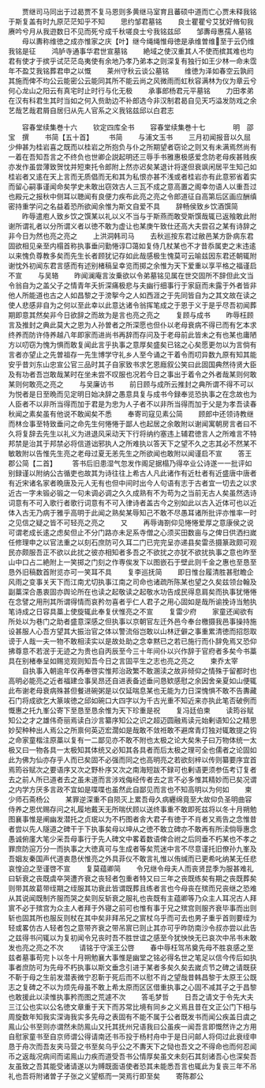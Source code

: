 <!-- { "loadSidebar": true } -->
　　贾继司马同出于过曷贾不复马恩则多黄继马室育且蕃硕中道而亡心贾未释我铭于斯复盖有时九原茫茫知乎不知
　　思约邹君墓铭
　　良士瞿瞿兮艾犹好脩旬我赓吟兮月从我逰数日不见而死兮成千秋嗟良士兮我铭兹邱
　　邹夀母惠孺人墓铭
　　母以夀称维徳之成亦惟家之庆【叶】继今绳绳惟母徳是承维曽维至于云仍维我铭是征
　　鸿胪寺通事华君世宣墓铭
　　絶域之使汉重其人不使而摈其难也均君有使才于摈乎试茫茫岛夷使有余地乃孝乃弟本之则深复有独行如王少林一命未霑年不盈艾我铭葬君申之以慨
　　莱州守秋云谈公墓铭
　　维徳为泽如春空云孰阏其施而俾不均公云能密公云能同其所不能云尚之风微雨而虹秋容满林为仪为章云兮何心龙山之阳云有真宅时止时行与化无极
　　承事郎杨君元平墓铭
　　力田孝弟在汉有科君生其时当如之何入赀助边不补郎选今非汉制君曷自见天巧溢发防戏之余艺哉艺哉君屑自居归从先人官系之义我铭兹邱以白君志















　　容春堂续集巻十六
　　钦定四库全书
　　容春堂续集巻十七　　　　明　邵宝　撰
　　书简【五十首】
　　书简
　　与浦文玉书
　　三月初闻报音以久屈少伸甚为桂岩喜之既而以桂岩之所抱负与仆之所期望者窃论之则又有未满焉然尚有一着在吾知吾言之不终负也世卿企説起明还三辱手书雅惠极感爱念防老母疾甚贱疾亦发作虽尝薄致贺忱并短柬托令郎附上然亦迟矣某退计将遂但衰飒闲居平生知己如桂岩者又逺在天上言而无质倡而无和其为私恨亦甚不浅或者桂岩亦有此意邪省着实而留心嗣事谨闻命矣学史未敢出窃效古人三瓦不成之意高置之阁幸勿语人以重吾过也殿元之报秋中侧耳以聴闻有良便力疾布此亮之亮之令郎道征自高第后区画应酬缜密持重学问之名益着恐所欲闻余惟为斯文自爱不具
　　辞畅侯致乡饮酒馔简
　　昨辱遣庖人致乡饮之馔某以礼以义不当与于斯燕而敢受斯馔哉辄已返飱敢此附谢所谓礼者以分所谓义者以徳不敢为虚让也某庚午致仕还高大夫尝召之某有诗辞之非今日为然也亮之亮之
　　上洪洞韩司马
　　去秋巡按东君过敝邑某方卧病东君固欲相见亲至内榻首称执事垂问勤惓谆□蔼如复侍几杖某也不才昔忝属吏之末违逺以来愧负尊教多矣而先生长者顾犹记存如此哉感极生愧莫可云喻兹因东君还朝辄附谢忱外初闻东君言感而有述别楮稿呈幸览而掷之余惟为天下爱重以享平格之福谨启不宣
　　与吴辂
　　昨闻澜庵言汝乗欲以令弟墓铭见属在世交固所不辞但此文当令翁自为之盖父子之情青年夭折深痛极悲与夫幽行细事行于家庭而未露于外者皆非他人所能道也古之人如昌黎之于滂挐今之人如西涯之于先同皆自为之其文故在读之使人悲感非自为之何以至此幸以此意达诸令翁挥笔成之于恩于义于是乎尽吾初闻葬期即意其然矣非今日欲辞之而故为是言也亮之亮之
　　复顾与成书
　　昨辱枉顾言及推封之典此莫大之恩为人孙曽者之所深愿也但仆以老母衰病不得已而有乞本求终养而防许侍养越八年即家而进尚书再辞而存问及于老母前此皆未之有也某也庸陋方以叨窃为愧为惧而敢复闻此言乎执事之意厚矣盛矣已铭之心矣愿更勿以为言倘有言者亦望止之先曽祖存一先生博学守礼乡人至今诵之干着令而叨异数九原有知其能安乎昔刘东山忠宣公官三品时其子自家致书求乞恩廕叙公笑曰此固国典然待贤大臣及有功者吾岂敢哉某时在坐未尝不叹服也况若今日之事出于着令之外者哉某则何敢某则何敢亮之亮之
　　与吴廉访书
　　前日顾与成所云推封之典所谓不得不可以为悦者是日至晩而见定明日始决辞之愚意具复与成书今録奉览恐执事之在念故也为人臣者不以非所当得而加于君是为忠为人子者不以非所当得而加于父是为孝吾读春秋闻之素矣虽有他说不敢闻矣不悉
　　奉寄司寇见素公简
　　顾郎中还领诗教继而林佥事至特致垂问之命先生何惓惓于鄙人也起居之余敢附以谢闻寓朝房言者曰不久将复辞去先生以礼义为进退风采动天下行将纳约塞违上辅君徳言人之所难言不特邦禁是治其于邦禁必将信道诎邪执人之所难执以答天下之望不久之志其必不然某不敏敢附以告惟先生亮之老母过夏无恙先生之所欲闻也敢附以闻谨启不宣
　　答王郡公简【二首】
　　答书后旧患湿气忽发作阁足据榻乃得卒业公诗遂一一批评如别録谨以附纳公古循吏也故其为诗往往上希古人凡此诸作有近杜者有近盛唐中唐者有近宋诸名家者晩唐及元人无有也但中间时出今人句语有志于古者宜一切去之以求近古一字未锻必锻之一句未调必调之久久成熟有不为苟为之当前无古人矣虽然选诗词意有不可入歌行者歌行词意有不可入律诗者盖古今之别如此以古入近体可也以近体入古无乃病于雅乎高明于此闻之熟矣某辱知己不敢不尽愚耳诸所批评亦惟率一时之见信之疑之皆不可轻亮之亮之
　　又
　　再辱诲劄仰见惓惓爱厚之意康侯之说可谓老成长逺之虑矣但止不分门路亦未足系寺僧之心须买田数亩与之俾日供洒扫嵗任修理申之以官法重之以刻石庶防可久耳二门已完完呈亦递县矣雷丞摄篆政颇可观民亦颇服吾正不欲以此扰之彼亦相知者多吾之不欲扰之亦犹不欲扰执事之意也昨至山中口占二絶附上一笑掷之门刻之作専俟发下以图嵌石于壁此则千金之惠也至恳至恳外旧稿数首附览亦可一笑耳不具
　　复李巡抚简
　　即日惟台履清胜甚慰瞻企风雨之变事关天下而江南尤切执事江南之司命也诸疏所陈某也望之久矣兹领台翰及副藁深合愚衷固亦舆论所在也读之起敬读之起敬水功告成民得息肩矣而执事犹惓惓在念譬之用刑其所谓得情而哀矜勿喜者乎仁人君子之用心固如是哉所谕挽诗当勉执笔诗成之日容具藁上使旋辄此奉复伏惟亮之不宣
　　复雷少府
　　家童还闻欲有所处以为巷门之助者盛意深感之但执事以京朝官左迁外邑今奉台檄摄我邑事操持施设甚服人心吾方望其大振治官之体以警流俗岂敢以山林迂僻之事重累清徳而招怨取谤于人哉一夫一物不敢相渎实以是故处助之念幸黙已之若已施行而仆辞免焉又恐仰拂尊意不若泯于无迹之为贵也自丙辰至今三十年间仆以兴作辞于官府者多矣今书藁具在别楮奉呈如赐览观则知吾今日之言固平生之志也亮之亮之
　　柬乔太宰
　　自执事入朝逾年仅再奉啓实惟邦治政繁不敢溷渎之故非倾仰之情殊于留都时也高明必能亮之近者福建佥事吴昂还自进表备述垂问恳欵感慰之余因舍亲夏如山便辄此布谢老母衰病殊甚但餐进碗粥是以仅延喘息某也无能为力日深愧惧不敢不告夀藏石门将成欲乞大篆竢徳之邱如碗口大四字以为千古光重不知近来亦执此笔否破例而慨惠之托九峯公寄下至恳至恳余惟为天下珍重是祝
　　复冯廷伯柬
　　读筠谷赋知公之才之雄伟奇丽焉读白沙言纂序知公之识之超迈圆融焉读元始剰语知公之精思妙契种种出人焉公之所禀何英迈宏濶如是哉敢不敛袵敢不避席青灯独对辄敢提之钩之命家童楷注原藁以复有一二鄙见亦不敢不附也太极之论大矣朱子曰万物体统一太极又曰一物各具一太极知其体统又必知其各具者而后太极之理可全也儒者之论固如此为佛为仙亦存乎人而已矣固不必强而同之也高明亮之若欲刻梓以传则纂要序宜首焉筠谷赋次之要语序又次之野朴序又次之南海短跋不録可也剰语更须参伍考订复者去之前人所已道者去之虽未道而言涉戏侮经传者去之言不必多惟其精妙而已矣况谓之内学方厌多言政不宜如是喋喋也虽然此自鄙见而言也不知高明以为何如
　　柬少师石斋杨公
　　某罪逆深重不自陨灭上累吾母久病纒绵竟至大故仰负圣明曲容侍养之恩优赐存问之礼履地戴天无所喘伏顾以送终事重不敢即死兹将以冬十月朔勉图襄事惟是阐幽发潜托之贞珉以为不朽图者舎大君子有徳于不肖者又焉告之念惟昔者尝以先人隧道之碑干于下执事矣母以坤从之徳不敢立碑亦不敢再有所渎倘辱惠念愚诚俯廑大笔少采吾母事行于先人碑文中畧着数语俾合祔之后同垂不朽某也不孝之罪庶防逭万分一而执事之大徳真可与生成者等矣荒迷中言不尽意谨托旧僚孙九峯及吾姻友秦国声代道衷恳伏惟亮之外具菲仪不敢言礼惟以侑缄而已更希叱纳某无任悲哀惶迫之至谨啓不宣
　　复莫蕴卿简
　　令兄继令母夫人而丧贤昆季为服甚难礼曰斩衰之丧既虞卒哭遭齐衰之丧轻者包重者特又曰三年之丧既练矣有期之丧既葬矣则带其故葛带绖期之绖服其功衰此皆谓既葬且练者言也今母丧在殡而兄丧继之恐难从其说闻既制齐服而哭之矣则反斩衰之服礼也丧既有主蕴卿等乃众主人耳况古人拜賔不必于殡宫为众主人者拜于外寝之前可也惟有事于兄之殡宫则服齐衰毕事而出则斩也固其所也服反则杖在其中矣非拜吊兄之賔杖乌乎而可去也男子重乎首则要绖为轻或畧仿古人轻者包之意带齐衰之带吊賔已则止其亦可乎昨防南沙令叔亦尝以此告之兹得书问辄以为复初闻令兄丧时吾不胜世谊之感至今犹怏怏无已哀次中吊书未敢发也亮之亮之不次
　　请铭于守溪王公啓
　　春中辱枉驾吊奠先母不胜哀感之至兹者墓事苟完卜以冬十月朔勉襄大事惟是幽堂之铭必得名世之笔足以信今传后如执事者庶防可为先母不朽执事以斯文垂念引进于某者多矣久矣去嵗贞节之碑之请既获不靳于母之生前发潜表微宁忍靳于死后而不以慰不肖之望哉昔韩昌黎于太原王公既志之复碑之不以为烦先母虽不敢上希太原而区区借重执事之心固不减其子之于昌黎也敢援此以渎惟执事矜而图之荒遽不次
　　答毛梦哲
　　日吾之请文于令先大夫三江公也实以公名徳文章重于天下而苏常比境有同乡之义焉且昔在文正公门下相与周旋数年知我实深诲我实多先母之表固有不能不属于公者既发书而闻公疾盖日虞之鳯山公书至则亦谓然未防鳯山又托其抚州兄语我曰公虽疾一闻吾言即慨然许之方用自慰家童书至自京师谓公得请南还书币投于杨村舟中于是日问邮人将伺过此衰绖申恳于舟次而吾友夹马营之书至矣乌乎公之不夀天下之恸也吾文之不得命也而何忍闻币之返哉况病间而诺鳯山力疾而道受吾书公情厚矣虽文未刻石其刻诸吾心也深矣吾友虽致之吾其能受诸请遂以为赙既面语使者恐其未能悉吾言也辄此为复丧三年不吊礼也吾将附诸曽子子张之义望柩而一哭焉行即至矣
　　寄陈郡公
